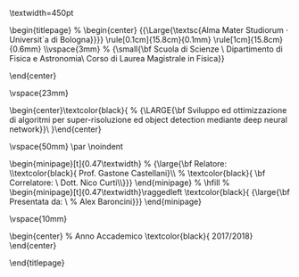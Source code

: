 \textwidth=450pt

\begin{titlepage}
%
\begin{center}
{{\Large{\textsc{Alma Mater Studiorum $\cdot$ Universit\`a di Bologna}}}}
\rule[0.1cm]{15.8cm}{0.1mm}
\rule[1cm]{15.8cm}{0.6mm}
\\\vspace{3mm}
%
{\small{\bf Scuola di Scienze \\
Dipartimento di Fisica e Astronomia\\
Corso di Laurea Magistrale in Fisica}}

\end{center}

\vspace{23mm}

\begin{center}\textcolor{black}{
%
{\LARGE{\bf Sviluppo ed ottimizzazione di algoritmi per super-risoluzione ed object detection mediante deep neural network}}\\
}\end{center}

\vspace{50mm} \par \noindent

\begin{minipage}[t]{0.47\textwidth}
%
{\large{\bf Relatore: \\\textcolor{black}{
Prof. Gastone Castellani}\\\\
%
\textcolor{black}{
\bf Correlatore:
\\
Dott. Nico Curti\\\\}}}
\end{minipage}
%
\hfill
%
\begin{minipage}[t]{0.47\textwidth}\raggedleft \textcolor{black}{
{\large{\bf Presentata da:
\\
%
Alex Baroncini}}}
\end{minipage}

\vspace{10mm}

\begin{center}
%
Anno Accademico \textcolor{black}{ 2017/2018}
\end{center}

\end{titlepage}
